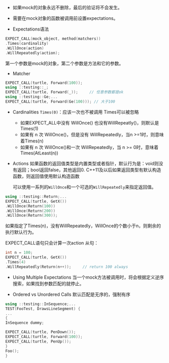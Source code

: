 - 如果mock的对象永远不删除，最后的验证将不会发生。

- 需要在mock对象的函数被调用前设置expectations。

- Expectations语法
```cpp
EXPECT_CALL(mock_object, method(matchers))
.Times(cardinality)
.WillOnce(action)
.WillRepeatedly(action);
```
第一个参数是mock的对象，第二个参数是方法和它的参数。
- Matcher
```cpp
EXPECT_CALL(turtle, Forward(100));
using ::testing::_;
EXPECT_CALL(turtle, Forward(_));     // 任意参数都是ok
using ::testing::Ge;...
EXPECT_CALL(turtle, Forward(Ge(100))); // 大于100
```
- Cardinalities
`Times(0)`：应该一次也不被调用
Times可以被忽略
   - 如果EXPECT_ALL中没有 WillOnce() 也没有WillRepeatly()，则默认是 Times(1)
   - 如果有 n 次 WillOnce()，但是没有 WillRepeatedly，当n >=1时，则意味着Times(n)
   - 如果有 n 次 WillOnce()和一次 WillRepeatedly，当 n >= 0时，意味着Times(AtLeast(n))

- Actions
如果函数的返回值类型是内置类型或者指针，默认行为是：void则没有返回；bool返回false，其他返回0.
C++11及以后如果返回类型有默认构造函数，则返回值使用默认构造函数

   可以使用一系列的`WillOnce`和一个可选的`WillRepeatedly`来指定返回值。
```cpp
using ::testing::Return;...
EXPECT_CALL(turtle, GetX())
.WillOnce(Return(100))
.WillOnce(Return(200))
.WillOnce(Return(300));
```
如果指定了Times(n)，没有WillRepeatedly，WillOnce的个数小于n，则剩余的执行默认行为。

  EXPECT_CALL语句只会计算一次action 从句：
```cpp
int n = 100;
EXPECT_CALL(turtle, GetX())
.Times(4)
.WillRepeatedly(Return(n++));     // return 100 always
```

- Using Multiple Expectations
当一个mock方法被调用时，将会根据定义逆序搜索，如果找到参数匹配的就停止。

- Ordered vs Unordered Calls
默认匹配是无序的，强制有序

```cpp
using ::testing::InSequence;...
TEST(FooTest, DrawsLineSegment) {
...
{
InSequence dummy;

EXPECT_CALL(turtle, PenDown());
EXPECT_CALL(turtle, Forward(100));
EXPECT_CALL(turtle, PenUp());
}
Foo();
}
```
